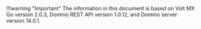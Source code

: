 !!!warning "Important"
    The information in this document is based on Volt MX Go version 2.0.3, Domino REST API version 1.0.12, and Domino server version 14.0.1.
